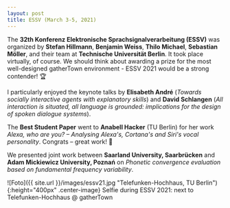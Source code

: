 ```yaml
---
layout: post
title: ESSV (March 3-5, 2021)
---
```


The <strong>32th Konferenz Elektronische Sprachsignalverarbeitung (ESSV)</strong> was organized by <strong>Stefan Hillmann</strong>, <strong>Benjamin Weiss</strong>, <strong>Thilo Michael</strong>, <strong>Sebastian Möller</strong>, and their team at <strong>Technische Universität Berlin</strong>. It took place virtually, of course. We should think about awarding a prize for the most well-designed gatherTown environment - ESSV 2021 would be a strong contender! &#127942;

I particularly enjoyed the keynote talks by <strong>Elisabeth André</strong> (<em>Towards socially interactive agents with explanatory skills</em>) and <strong>David Schlangen</strong> (<em>All interaction is situated, all language is grounded: implications for the design of spoken dialogue systems</em>).

The <strong>Best Student Paper</strong> went to <strong>Anabell Hacker</strong> (TU Berlin) for her work <em>Alexa, who are you? – Analysing Alexa's, Cortana's and Siri's vocal personality</em>. Congrats – great work! &#128079; 

We presented joint work between <strong>Saarland University, Saarbrücken</strong> and <strong>Adam Mickiewicz University, Poznań</strong> on <em>Phonetic convergence evaluation based on fundamental frequency variability</em>.

![Foto]({{ site.url }}/images/essv21.jpg "Telefunken-Hochhaus, TU Berlin"){:height="400px" .center-image}
Selfie during ESSV 2021: next to Telefunken-Hochhaus @ gatherTown
